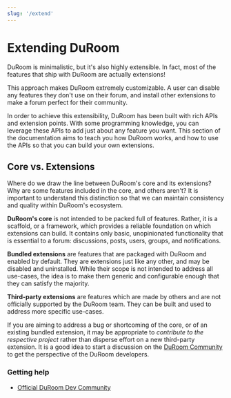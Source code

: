```yaml
---
slug: '/extend'
---
```


# Extending DuRoom

DuRoom is minimalistic, but it's also highly extensible. In fact, most of the features that ship with DuRoom are actually extensions!

This approach makes DuRoom extremely customizable. A user can disable any features they don't use on their forum, and install other extensions to make a forum perfect for their community.

In order to achieve this extensibility, DuRoom has been built with rich APIs and extension points. With some programming knowledge, you can leverage these APIs to add just about any feature you want. This section of the documentation aims to teach you how DuRoom works, and how to use the APIs so that you can build your own extensions.

## Core vs. Extensions

Where do we draw the line between DuRoom's core and its extensions? Why are some features included in the core, and others aren't? It is important to understand this distinction so that we can maintain consistency and quality within DuRoom's ecosystem.

**DuRoom's core** is not intended to be packed full of features. Rather, it is a scaffold, or a framework, which provides a reliable foundation on which extensions can build. It contains only basic, unopinionated functionality that is essential to a forum: discussions, posts, users, groups, and notifications.

**Bundled extensions** are features that are packaged with DuRoom and enabled by default. They are extensions just like any other, and may be disabled and uninstalled. While their scope is not intended to address all use-cases, the idea is to make them generic and configurable enough that they can satisfy the majority.

**Third-party extensions** are features which are made by others and are not officially supported by the DuRoom team. They can be built and used to address more specific use-cases.

If you are aiming to address a bug or shortcoming of the core, or of an existing bundled extension, it may be appropriate to *contribute to the respective project* rather than disperse effort on a new third-party extension. It is a good idea to start a discussion on the [DuRoom Community](https://discuss-duroom.js.org/) to get the perspective of the DuRoom developers.

### Getting help

- [Official DuRoom Dev Community](https://discuss-duroom.js.org/t/dev)
